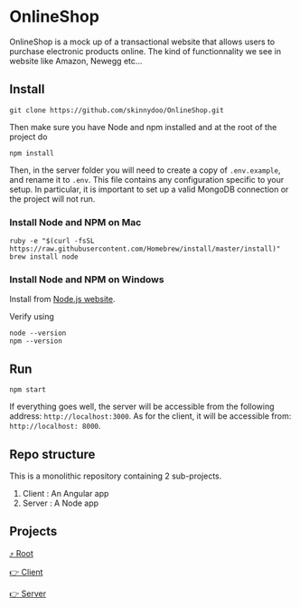 # OnlineShop

OnlineShop is a mock up of a transactional website that allows users to purchase electronic products online. The kind of functionnality we see in website like Amazon, Newegg etc...

## Install

```
git clone https://github.com/skinnydoo/OnlineShop.git
```

Then make sure you have Node and npm installed and at the root of the project do

```
npm install
```

Then, in the server folder you will need to create a copy of `.env.example`, and rename it to `.env`. This file contains any configuration specific to your setup. In particular, it is important to set up a valid MongoDB connection or the project will not run.

### Install Node and NPM on Mac

```
ruby -e "$(curl -fsSL https://raw.githubusercontent.com/Homebrew/install/master/install)"
brew install node
```

### Install Node and NPM on Windows

Install from [Node.js website](https://nodejs.org/en/).

Verify using

```
node --version
npm --version
```

## Run

```
npm start
```

If everything goes well, the server will be accessible from the following address: `http://localhost:3000`. As for the client, it will be accessible from: `http://localhost: 8000`.


## Repo structure

This is a monolithic repository containing 2 sub-projects.

1. Client : An Angular app
2. Server : A Node app

## Projects

[:arrow_heading_up: Root](./README.md)

[:point_right: Client](client/)

[:point_right: Server](server/)
